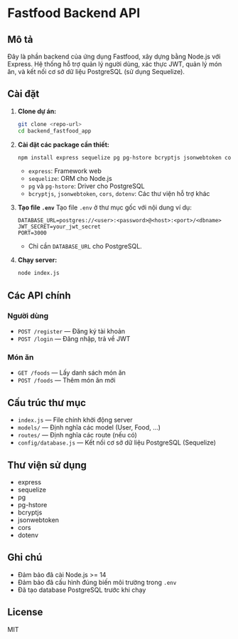 # Fastfood Backend API

## Mô tả
Đây là phần backend của ứng dụng Fastfood, xây dựng bằng Node.js với Express. Hệ thống hỗ trợ quản lý người dùng, xác thực JWT, quản lý món ăn, và kết nối cơ sở dữ liệu PostgreSQL (sử dụng Sequelize).

## Cài đặt

1. **Clone dự án:**
   ```bash
   git clone <repo-url>
   cd backend_fastfood_app
   ```

2. **Cài đặt các package cần thiết:**
   ```bash
   npm install express sequelize pg pg-hstore bcryptjs jsonwebtoken cors dotenv moment qs
   ```
   - `express`: Framework web
   - `sequelize`: ORM cho Node.js
   - `pg` và `pg-hstore`: Driver cho PostgreSQL
   - `bcryptjs`, `jsonwebtoken`, `cors`, `dotenv`: Các thư viện hỗ trợ khác

3. **Tạo file `.env`**
   Tạo file `.env` ở thư mục gốc với nội dung ví dụ:
   ```env
   DATABASE_URL=postgres://<user>:<password>@<host>:<port>/<dbname>
   JWT_SECRET=your_jwt_secret
   PORT=3000
   ```
   - Chỉ cần `DATABASE_URL` cho PostgreSQL.

4. **Chạy server:**
   ```bash
   node index.js
   ```

## Các API chính

### Người dùng
- `POST /register` — Đăng ký tài khoản
- `POST /login` — Đăng nhập, trả về JWT

### Món ăn
- `GET /foods` — Lấy danh sách món ăn
- `POST /foods` — Thêm món ăn mới

## Cấu trúc thư mục
- `index.js` — File chính khởi động server
- `models/` — Định nghĩa các model (User, Food, ...)
- `routes/` — Định nghĩa các route (nếu có)
- `config/database.js` — Kết nối cơ sở dữ liệu PostgreSQL (Sequelize)

## Thư viện sử dụng
- express
- sequelize
- pg
- pg-hstore
- bcryptjs
- jsonwebtoken
- cors
- dotenv

## Ghi chú
- Đảm bảo đã cài Node.js >= 14
- Đảm bảo đã cấu hình đúng biến môi trường trong `.env`
- Đã tạo database PostgreSQL trước khi chạy

## License
MIT
